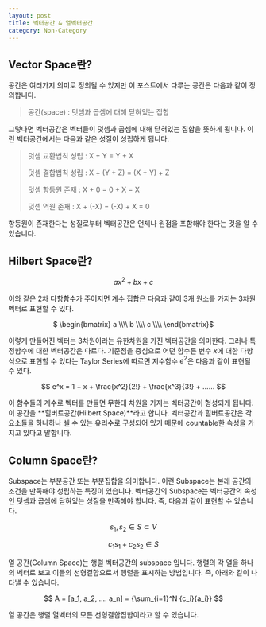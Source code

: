 ```yaml
---
layout: post
title: 벡터공간 & 열벡터공간
category: Non-Category
---
```


## Vector Space란?

공간은 여러가지 의미로 정의될 수 있지만 이 포스트에서 다루는 공간은 다음과 같이 정의합니다.

> 공간(space) : 덧셈과 곱셈에 대해 닫혀있는 집합 

그렇다면 벡터공간은 벡터들이 덧셈과 곱셈에 대해 닫혀있는 집합을 뜻하게 됩니다.
이런 벡터공간에서는 다음과 같은 성질이 성립하게 됩니다.

> 덧셈 교환법칙 성립 : X + Y = Y + X
> 
> 덧셈 결합법칙 성립 : X + (Y + Z) = (X + Y) + Z
>
> 덧셈 항등원 존재 : X + 0 = 0 + X = X
>
> 덧셈 역원 존재 : X + (-X) = (-X) + X = 0

항등원이 존재한다는 성질로부터 벡터공간은 언제나 원점을 포함해야 한다는 것을 알 수 있습니다.
  
## Hilbert Space란?

$$ ax^2 + bx + c $$

이와 같은 2차 다항함수가 주어지면 계수 집합은 다음과 같이 3개 원소를 가지는 3차원 벡터로 표현할 수 있다.

<center>
$ \begin{bmatrix}
a \\\\ 
b \\\\
c \\\\
\end{bmatrix}$
</center>

이렇게 만들어진 벡터는 3차원이라는 유한차원을 가진 벡터공간을 의미한다.
그러나 특정함수에 대한 벡터공간은 다르다.
기준점을 중심으로 어떤 함수든 변수 $x$에 대한 다항식으로 표현할 수 있다는 Taylor Series에 따르면 지수함수 $e^2$은 다음과 같이 표현될 수 있다.

$$ e^x = 1 + x + \frac{x^2}{2!} + \frac{x^3}{3!} + ...... $$

이 함수들의 계수로 벡터를 만들면 무한대 차원을 가지는 벡터공간이 형성되게 됩니다.
이 공간을 **힐버트공간(Hilbert Space)**라고 합니다. 
벡터공간과 힐버트공간은 각 요소들을 하나하나 셀 수 있는 유리수로 구성되어 있기 때문에 countable한 속성을 가지고 있다고 말합니다.

## Column Space란?

Subspace는 부분공간 또는 부분집합을 의미합니다.
이런 Subspace는 본래 공간의 조건을 만족해야 성립하는 특징이 있습니다.
벡터공간의 Subspace는 벡터공간의 속성인 덧셈과 곱셈에 닫혀있는 성질을 만족해야 합니다.
즉, 다음과 같이 표현할 수 있습니다.

$$ s_1, s_2 \in S \subset V $$

$$ {c_1}{s_1}+{c_2}{s_2} \in S $$

열 공간(Column Space)는 행렬 벡터공간의 subspace 입니다.
행렬의 각 열을 하나의 벡터로 보고 이들의 선형결합으로서 행렬을 표시하는 방법입니다.
즉, 아래와 같이 나타낼 수 있습니다.

$$ A = [a_1, a_2, .... a_n] = {\sum_{i=1}^N {c_i}{a_i}} $$

열 공간은 행렬 열벡터의 모든 선형결합집합이라고 할 수 있습니다.
